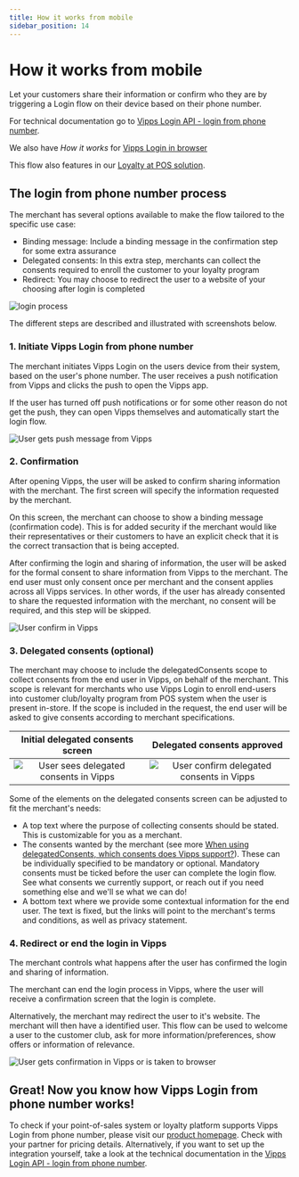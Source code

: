 ```yaml
---
title: How it works from mobile
sidebar_position: 14
---
```



# How it works from mobile



Let your customers share their information or confirm who they are by triggering a Login flow on their device based on their phone number.

For technical documentation go to
[Vipps Login API - login from phone number](../api-guide/overview.md#vipps-login-from-phone-number).

We also have _How it works_ for [Vipps Login in browser](vipps-login-api-howitworks.md)

This flow also features in our [Loyalty at POS solution](/docs/vipps-solutions/loyalty-in-pos).

## The login from phone number process

The merchant has several options available to make the flow tailored to the specific use case:

 * Binding message: Include a binding message in the confirmation step for some extra assurance
 * Delegated consents: In this extra step, merchants can collect the consents required to enroll the customer to your loyalty program
 * Redirect: You may choose to redirect the user to a website of your choosing after login is completed

![login process](../images/vipps-login-from-phone-number-process.png)

The different steps are described and illustrated with screenshots below.

### 1. Initiate Vipps Login from phone number

The merchant initiates Vipps Login on the users device from their system, based on the user's phone number.
The user receives a push notification from Vipps and clicks the push to open the Vipps app.

If the user has turned off push notifications or for some other reason do not get the push, they can open Vipps themselves and automatically start the login flow.

![User gets push message from Vipps](../images/vipps-login-phone-push.png)

### 2. Confirmation

After opening Vipps, the user will be asked to confirm sharing information with the merchant. The first screen will specify the information requested by the merchant.

On this screen, the merchant can choose to show a binding message (confirmation code). This is for added security if the merchant would like their representatives or their customers to have an explicit check that it is the correct transaction that is being accepted.

After confirming the login and sharing of information, the user will be asked for the formal consent to share information from Vipps to the merchant.
The end user must only consent once per merchant and the consent applies across all Vipps services. In other words, if the user has already consented to share the
requested information with the merchant, no consent will be required, and this step will be skipped.

![User confirm in Vipps](../images/vipps-login-confirm.png)

### 3. Delegated consents (optional)

The merchant may choose to include the delegatedConsents scope to collect consents from the end user in Vipps, on behalf of the merchant.
This scope is relevant for merchants who use Vipps Login to enroll end-users into customer club/loyalty program from POS system when the user is present in-store.
If the scope is included in the request, the end user will be asked to give consents according to merchant specifications.

|                       Initial delegated consents screen                       |                           Delegated consents approved                            |
|:-----------------------------------------------------------------------------:|:--------------------------------------------------------------------------------:|
| ![User sees delegated consents in Vipps](../images/delegated-consents-step1.png) | ![User confirm delegated consents in Vipps](../images/delegated-consents-step2.png) |

Some of the elements on the delegated consents screen can be adjusted to fit the merchant's needs:

 * A top text where the purpose of collecting consents should be stated. This is customizable for you as a merchant.
 * The consents wanted by the merchant (see more
   [When using delegatedConsents, which consents does Vipps support?](../vipps-login-api-faq.md#when-using-delegatedconsents-which-consents-are-supported)).
   These can be individually specified to be mandatory or optional. Mandatory consents must be ticked before the user can complete the login flow. See what consents we currently support, or reach out if you need something else and we'll se what we can do!
 * A bottom text where we provide some contextual information for the end user. The text is fixed, but the links will point to the merchant's terms and conditions, as well as privacy statement.

### 4. Redirect or end the login in Vipps

The merchant controls what happens after the user has confirmed the login and sharing of information.

The merchant can end the login process in Vipps, where the user will receive a confirmation screen that the login is complete.

Alternatively, the merchant may redirect the user to it's website. The merchant will then have a identified user. This flow can be used to welcome a user to the customer club, ask for more information/preferences, show offers or information of relevance.

![User gets confirmation in Vipps or is taken to browser](../images/vipps-login-confirmation.png)

## Great! Now you know how Vipps Login from phone number works!

To check if your point-of-sales system or loyalty platform supports Vipps Login from phone number, please visit our [product homepage](https://vipps.no/produkter-og-tjenester/bedrift/logg-inn-med-vipps/logg-inn-med-vipps/). Check with your partner for pricing details. Alternatively, if you want to set up the integration yourself, take a look at the technical documentation in the
[Vipps Login API - login from phone number](../api-guide/overview.md#vipps-login-from-phone-number).

